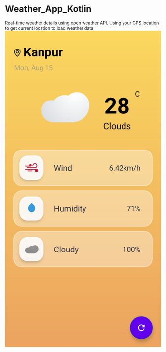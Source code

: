 # Weather_App_Kotlin
Real-time weather details using open weather API. Using your GPS location to get current location to load weather data.
![](screenshot/weather.jpg)
